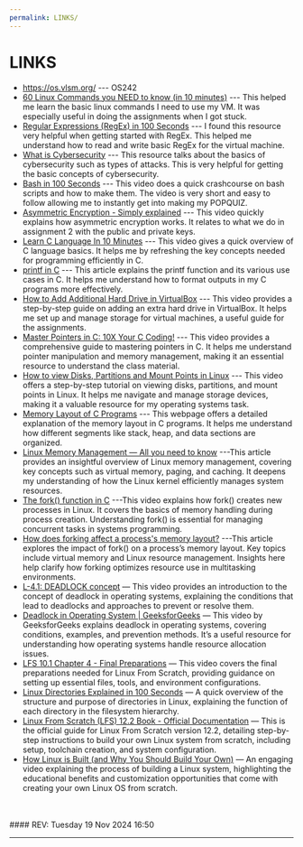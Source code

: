 ```yaml
---
permalink: LINKS/
---
```


# LINKS

* <https://os.vlsm.org/> --- OS242
* [60 Linux Commands you NEED to know (in 10 minutes)](https://www.youtube.com/watch?v=gd7BXuUQ91w) --- This helped me learn the basic linux commands I need to use my VM. It was especially useful in doing the assignments when I got stuck.
* [Regular Expressions (RegEx) in 100 Seconds](https://www.youtube.com/watch?v=sXQxhojSdZM) --- I found this resource very helpful when getting started with RegEx. This helped me understand how to read and write basic RegEx for the virtual machine.
* [What is Cybersecurity](https://www.youtube.com/watch?v=inWWhr5tnEA) --- This resource talks about the basics of cybersecurity such as types of attacks. This is very helpful for getting the basic concepts of cybersecurity.
* [Bash in 100 Seconds](https://www.youtube.com/watch?v=I4EWvMFj37g) --- This video does a quick crashcourse on bash scripts and how to make them. The video is very short and easy to follow allowing me to instantly get into making my POPQUIZ.
* [Asymmetric Encryption - Simply explained](https://www.youtube.com/watch?v=AQDCe585Lnc) --- This video quickly explains how asymmetric encryption works. It relates to what we do in assignment 2 with the public and private keys.
* [Learn C Language In 10 Minutes](https://www.youtube.com/watch?v=dTp0c41XnrQ) --- This video gives a quick overview of C language basics. It helps me by refreshing the key concepts needed for programming efficiently in C.
* [printf in C](https://www.geeksforgeeks.org/printf-in-c/) --- This article explains the printf function and its various use cases in C. It helps me understand how to format outputs in my C programs more effectively.
* [How to Add Additional Hard Drive in VirtualBox](https://www.youtube.com/watch?v=XmpFXe3Opws) --- This video provides a step-by-step guide on adding an extra hard drive in VirtualBox. It helps me set up and manage storage for virtual machines, a useful guide for the assignments.
* [Master Pointers in C: 10X Your C Coding!](https://www.youtube.com/watch?v=IrGjyfBC-u0) --- This video provides a comprehensive guide to mastering pointers in C. It helps me understand pointer manipulation and memory management, making it an essential resource to understand the class material.
* [How to view Disks, Partitions and Mount Points in Linux](https://www.youtube.com/watch?v=9i_oZkgd4c8) --- This video offers a step-by-step tutorial on viewing disks, partitions, and mount points in Linux. It helps me navigate and manage storage devices, making it a valuable resource for my operating systems task.
* [Memory Layout of C Programs](https://www.geeksforgeeks.org/memory-layout-of-c-program/) --- This webpage offers a detailed explanation of the memory layout in C programs. It helps me understand how different segments like stack, heap, and data sections are organized.
* [Linux Memory Management — All you need to know](https://hemantra.medium.com/linux-memory-management-all-you-need-to-know-d1dbdda8b386) ---This article provides an insightful overview of Linux memory management, covering key concepts such as virtual memory, paging, and caching. It deepens my understanding of how the Linux kernel efficiently manages system resources.
* [The fork() function in C](https://www.youtube.com/watch?v=cex9XrZCU14) ---This video explains how fork() creates new processes in Linux. It covers the basics of memory handling during process creation. Understanding fork() is essential for managing concurrent tasks in systems programming.
* [How does forking affect a process's memory layout?](https://unix.stackexchange.com/questions/31407/how-does-forking-affect-a-processs-memory-layout) ---This article explores the impact of fork() on a process’s memory layout. Key topics include virtual memory and Linux resource management. Insights here help clarify how forking optimizes resource use in multitasking environments.
* [L-4.1: DEADLOCK concept](https://www.youtube.com/watch?v=rWFH6PLOIEI) — This video provides an introduction to the concept of deadlock in operating systems, explaining the conditions that lead to deadlocks and approaches to prevent or resolve them.
* [Deadlock in Operating System | GeeksforGeeks](https://www.youtube.com/watch?v=onkWXaXAgbY&t) — This video by GeeksforGeeks explains deadlock in operating systems, covering conditions, examples, and prevention methods. It’s a useful resource for understanding how operating systems handle resource allocation issues.
* [LFS 10.1 Chapter 4 - Final Preparations](https://www.youtube.com/watch?v=Z3ONQzh7ERc) — This video covers the final preparations needed for Linux From Scratch, providing guidance on setting up essential files, tools, and environment configurations.
* [Linux Directories Explained in 100 Seconds](https://www.youtube.com/watch?v=42iQKuQodW4) — A quick overview of the structure and purpose of directories in Linux, explaining the function of each directory in the filesystem hierarchy.
* [Linux From Scratch (LFS) 12.2 Book - Official Documentation](https://www.linuxfromscratch.org/lfs/view/12.2/index.html) — This is the official guide for Linux From Scratch version 12.2, detailing step-by-step instructions to build your own Linux system from scratch, including setup, toolchain creation, and system configuration.
* [How Linux is Built (and Why You Should Build Your Own)](https://www.youtube.com/watch?v=HkGJr5BJg5g) — An engaging video explaining the process of building a Linux system, highlighting the educational benefits and customization opportunities that come with creating your own Linux OS from scratch.

<br>
<br>
#### REV: Tuesday 19 Nov 2024 16:50
<hr>
